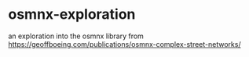 # osmnx-exploration
an exploration into the osmnx library from https://geoffboeing.com/publications/osmnx-complex-street-networks/
